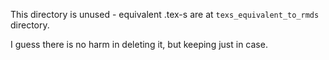 This directory is unused - equivalent .tex-s are at `texs_equivalent_to_rmds` directory.

I guess there is no harm in deleting it, but keeping just in case.